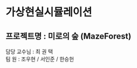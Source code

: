 <h1>가상현실시뮬레이션</h1>
<h2><b>프로젝트명 : 미로의 숲 (MazeForest)</b></h2>
담당 교수님 : 최 권 택<br/>
팀 원 : 조우현 / 서인준 / 한승헌
